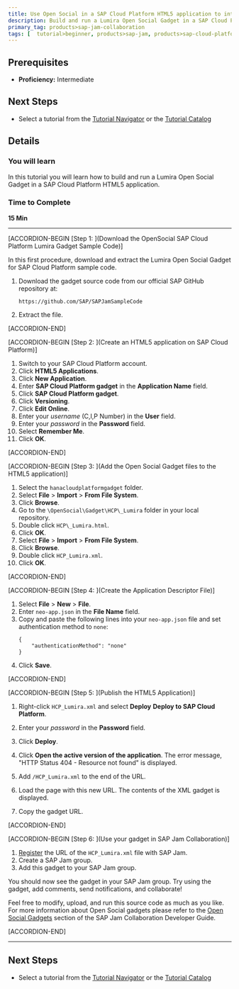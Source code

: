 ```yaml
---
title: Use Open Social in a SAP Cloud Platform HTML5 application to integrate Lumira
description: Build and run a Lumira Open Social Gadget in a SAP Cloud Platform HTML5 application
primary_tag: products>sap-jam-collaboration
tags: [  tutorial>beginner, products>sap-jam, products>sap-cloud-platform, topic>cloud ]
---
```


## Prerequisites  
 - **Proficiency:** Intermediate

## Next Steps
- Select a tutorial from the [Tutorial Navigator](http://www.sap.com/developer/tutorial-navigator.html) or the [Tutorial Catalog](http://www.sap.com/developer/tutorials.html)

## Details
### You will learn  
In this tutorial you will learn how to build and run a Lumira Open Social Gadget in a SAP Cloud Platform HTML5 application.

### Time to Complete
**15 Min**

---

[ACCORDION-BEGIN [Step 1: ](Download the OpenSocial SAP Cloud Platform Lumira Gadget Sample Code)]

In this first procedure, download and extract the Lumira Open Social Gadget for SAP Cloud Platform sample code.

1.  Download the gadget source code from our official SAP GitHub repository at:
    ```
    https://github.com/SAP/SAPJamSampleCode
    ```
2.  Extract the file.


[ACCORDION-END]

[ACCORDION-BEGIN [Step 2: ](Create an HTML5 application on SAP Cloud Platform)]

1.  Switch to your SAP Cloud Platform account.
2.  Click **HTML5 Applications**.
3.  Click **New Application**.
4.  Enter **SAP Cloud Platform gadget** in the **Application Name** field.
5.  Click **SAP Cloud Platform gadget**.
6.  Click **Versioning**.
7.  Click **Edit Online**.
8.  Enter your _username_ (C,I,P Number) in the **User** field.
9.  Enter your _password_ in the **Password** field.
10. Select **Remember Me**.
11. Click **OK**.


[ACCORDION-END]

[ACCORDION-BEGIN [Step 3: ](Add the Open Social Gadget files to the HTML5 application)]

1.  Select the `hanacloudplatformgadget` folder.
2.  Select **File** > **Import** > **From File System**.
3.  Click **Browse**.
4.  Go to the `\OpenSocial\Gadget\HCP\_Lumira` folder in your local repository.
5.  Double click `HCP\_Lumira.html`.
6.  Click **OK**.
7.  Select **File** > **Import** > **From File System**.
8.  Click **Browse**.
9.  Double click `HCP_Lumira.xml`.
10. Click **OK**.


[ACCORDION-END]

[ACCORDION-BEGIN [Step 4: ](Create the Application Descriptor File)]

1.  Select **File** > **New** > **File**.
2.  Enter `neo-app.json` in the **File Name** field.
3.  Copy and paste the following lines into your `neo-app.json` file and set authentication method to `none`:
    ```
    {
        "authenticationMethod": "none"
    }
    ```
4.  Click **Save**.


[ACCORDION-END]

[ACCORDION-BEGIN [Step 5: ](Publish the HTML5 Application)]

1.  Right-click `HCP_Lumira.xml` and select **Deploy** **Deploy to SAP Cloud Platform**.

2.  Enter your _password_ in the **Password** field.

3.  Click **Deploy**.

4.  Click **Open the active version of the application**. The error message, "HTTP Status 404 - Resource not found" is displayed.

5.  Add `/HCP_Lumira.xml` to the end of the URL.

6.  Load the page with this new URL. The contents of the XML gadget is displayed.

7.  Copy the gadget URL.


[ACCORDION-END]

[ACCORDION-BEGIN [Step 6: ](Use your gadget in SAP Jam Collaboration)]

1.  [Register](https://help.sap.com/viewer/u_collaboration_dev_help/0526a42d4e0d418186055384e46721f6.html) the URL of the `HCP_Lumira.xml` file with SAP Jam.
2.  Create a SAP Jam group.
3.  Add this gadget to your SAP Jam group.

You should now see the gadget in your SAP Jam group. Try using the gadget, add comments, send notifications, and collaborate\!

Feel free to modify, upload, and run this source code as much as you like. For more information about Open Social gadgets please refer to the [Open Social Gadgets](https://help.sap.com/viewer/u_collaboration_dev_help/df70ff966aa641aea2424b261ba7c34f.html) section of the SAP Jam Collaboration Developer Guide.


[ACCORDION-END]


---


## Next Steps
- Select a tutorial from the [Tutorial Navigator](http://www.sap.com/developer/tutorial-navigator.html) or the [Tutorial Catalog](http://www.sap.com/developer/tutorials.html)
